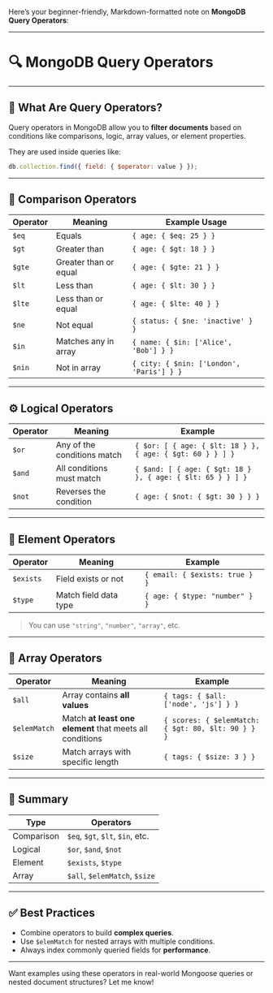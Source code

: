 Here’s your beginner-friendly, Markdown-formatted note on **MongoDB Query Operators**:

---

# 🔍 MongoDB Query Operators

---

## 🧾 What Are Query Operators?

Query operators in MongoDB allow you to **filter documents** based on conditions like comparisons, logic, array values, or element properties.

They are used inside queries like:

```js
db.collection.find({ field: { $operator: value } });
```

---

## 🔢 **Comparison Operators**

| Operator | Meaning               | Example Usage                             |
| -------- | --------------------- | ----------------------------------------- |
| `$eq`    | Equals                | `{ age: { $eq: 25 } }`                    |
| `$gt`    | Greater than          | `{ age: { $gt: 18 } }`                    |
| `$gte`   | Greater than or equal | `{ age: { $gte: 21 } }`                   |
| `$lt`    | Less than             | `{ age: { $lt: 30 } }`                    |
| `$lte`   | Less than or equal    | `{ age: { $lte: 40 } }`                   |
| `$ne`    | Not equal             | `{ status: { $ne: 'inactive' } }`         |
| `$in`    | Matches any in array  | `{ name: { $in: ['Alice', 'Bob'] } }`     |
| `$nin`   | Not in array          | `{ city: { $nin: ['London', 'Paris'] } }` |

---

## ⚙️ **Logical Operators**

| Operator | Meaning                     | Example                                                    |
| -------- | --------------------------- | ---------------------------------------------------------- |
| `$or`    | Any of the conditions match | `{ $or: [ { age: { $lt: 18 } }, { age: { $gt: 60 } } ] }`  |
| `$and`   | All conditions must match   | `{ $and: [ { age: { $gt: 18 } }, { age: { $lt: 65 } } ] }` |
| `$not`   | Reverses the condition      | `{ age: { $not: { $gt: 30 } } }`                           |

---

## 🧬 **Element Operators**

| Operator  | Meaning               | Example                        |
| --------- | --------------------- | ------------------------------ |
| `$exists` | Field exists or not   | `{ email: { $exists: true } }` |
| `$type`   | Match field data type | `{ age: { $type: "number" } }` |

> You can use `"string"`, `"number"`, `"array"`, etc.

---

## 🧮 **Array Operators**

| Operator     | Meaning                                                  | Example                                            |
| ------------ | -------------------------------------------------------- | -------------------------------------------------- |
| `$all`       | Array contains **all values**                            | `{ tags: { $all: ['node', 'js'] } }`               |
| `$elemMatch` | Match **at least one element** that meets all conditions | `{ scores: { $elemMatch: { $gt: 80, $lt: 90 } } }` |
| `$size`      | Match arrays with specific length                        | `{ tags: { $size: 3 } }`                           |

---

## 🧠 Summary

| Type       | Operators                        |
| ---------- | -------------------------------- |
| Comparison | `$eq`, `$gt`, `$lt`, `$in`, etc. |
| Logical    | `$or`, `$and`, `$not`            |
| Element    | `$exists`, `$type`               |
| Array      | `$all`, `$elemMatch`, `$size`    |

---

## ✅ Best Practices

* Combine operators to build **complex queries**.
* Use `$elemMatch` for nested arrays with multiple conditions.
* Always index commonly queried fields for **performance**.

---

Want examples using these operators in real-world Mongoose queries or nested document structures? Let me know!
